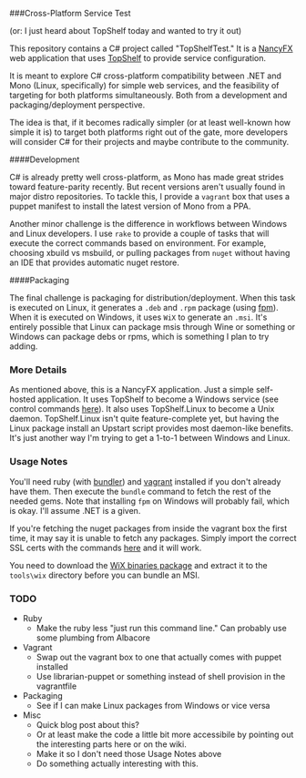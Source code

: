 ###Cross-Platform Service Test

(or: I just heard about TopShelf today and wanted to try it out)

This repository contains a C# project called "TopShelfTest." It is a [NancyFX](http://nancyfx.org/) web application that uses [TopShelf](http://topshelf-project.com/) to provide service configuration.

It is meant to explore C# cross-platform compatibility between .NET and Mono (Linux, specifically) for simple web services, and the feasibility of targeting for both platforms simultaneously. Both from a development and packaging/deployment perspective.

The idea is that, if it becomes radically simpler (or at least well-known how simple it is) to target both platforms right out of the gate, more developers will consider C# for their projects and maybe contribute to the community.

####Development

C# is already pretty well cross-platform, as Mono has made great strides toward feature-parity recently. But recent versions aren't usually found in major distro repositories. To tackle this, I provide a `vagrant` box that uses a puppet manifest to install the latest version of Mono from a PPA.

Another minor challenge is the difference in workflows between Windows and Linux developers. I use `rake` to provide a couple of tasks that will execute the correct commands based on environment. For example, choosing xbuild vs msbuild, or pulling packages from `nuget` without having an IDE that provides automatic nuget restore.

####Packaging

The final challenge is packaging for distribution/deployment. When this task is executed on Linux, it generates a `.deb` and `.rpm` package (using [fpm](https://github.com/jordansissel/fpm)). When it is executed on Windows, it uses `WiX` to generate an `.msi`.  It's entirely possible that Linux can package msis through Wine or something or Windows can package debs or rpms, which is something I plan to try adding.

### More Details

As mentioned above, this is a NancyFX application. Just a simple self-hosted application. It uses TopShelf to become a Windows service (see control commands [here](http://docs.topshelf-project.com/en/latest/overview/commandline.html)). It also uses TopShelf.Linux to become a Unix daemon. TopShelf.Linux isn't quite feature-complete yet, but having the Linux package install an Upstart script provides most daemon-like benefits. It's just another way I'm trying to get a 1-to-1 between Windows and Linux.

### Usage Notes

You'll need ruby (with [bundler](http://bundler.io/)) and [vagrant](http://www.vagrantup.com/) installed if you don't already have them. Then execute the `bundle` command to fetch the rest of the needed gems. Note that installing `fpm` on Windows will probably fail, which is okay. I'll assume .NET is a given.

If you're fetching the nuget packages from inside the vagrant box the first time, it may say it is unable to fetch any packages. Simply import the correct SSL certs with the commands [here](http://stackoverflow.com/a/16589218) and it will work.

You need to download the [WiX binaries package](http://wix.codeplex.com/releases/view/115492) and extract it to the `tools\wix` directory before you can bundle an MSI.

### TODO

* Ruby
    * Make the ruby less "just run this command line." Can probably use some plumbing from Albacore
* Vagrant
	* Swap out the vagrant box to one that actually comes with puppet installed
	* Use librarian-puppet or something instead of shell provision in the vagrantfile
* Packaging
	* See if I can make Linux packages from Windows or vice versa
* Misc
	* Quick blog post about this? 
	* Or at least make the code a little bit more accessibile by pointing out the interesting parts here or on the wiki.
	* Make it so I don't need those Usage Notes above
	* Do something actually interesting with this.
